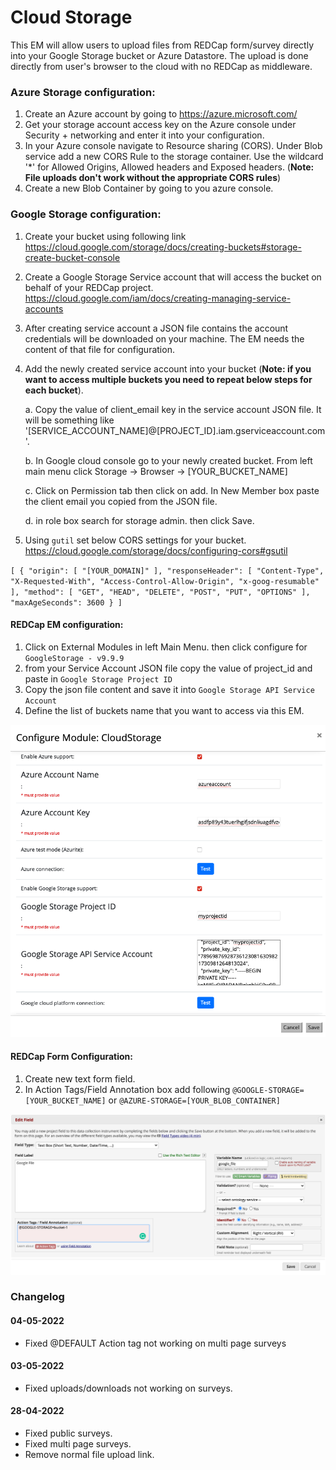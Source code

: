 # Cloud Storage
This EM will allow users to upload files from REDCap form/survey directly into your Google Storage bucket or Azure 
Datastore. The upload is done directly from user's browser to the cloud with no REDCap as middleware. 

### Azure Storage configuration:
1. Create an Azure account by going to https://azure.microsoft.com/
2. Get your storage account access key on the Azure console under Security + networking and enter it into your configuration.
3. In your Azure console navigate to Resource sharing (CORS). Under Blob service add a new CORS Rule to the storage container. 
Use the wildcard '*' for Allowed Origins, Allowed headers and Exposed headers. (**Note: File uploads don't work without the appropriate CORS rules**)
4. Create a new Blob Container by going to you azure console.

### Google Storage configuration:
1. Create your bucket using following link https://cloud.google.com/storage/docs/creating-buckets#storage-create-bucket-console
2. Create a Google Storage Service account that will access the bucket on behalf of your REDCap project. https://cloud.google.com/iam/docs/creating-managing-service-accounts
3. After creating service account a JSON file contains the account credentials will be downloaded on your machine. The EM needs the content of that file for configuration. 
4. Add the newly created service account into your bucket (**Note: if you want to access multiple buckets you need to repeat below steps for each bucket**). 

    a. Copy the value of client_email key in the service account JSON file. It will be something like '[SERVICE_ACCOUNT_NAME]@[PROJECT_ID].iam.gserviceaccount.com'. 
    
    b. In Google cloud console go to your newly created bucket. From left main menu click Storage -> Browser -> [YOUR_BUCKET_NAME]
    
    c. Click on Permission tab then click on add. In New Member box paste the client email you copied from the JSON file. 
    
    d. in role box search for storage admin. then click Save. 
5. Using `gutil` set below CORS settings for your bucket. https://cloud.google.com/storage/docs/configuring-cors#gsutil

`[
   {
     "origin": [
       "[YOUR_DOMAIN]"
     ],
     "responseHeader": [
       "Content-Type",
       "X-Requested-With",
       "Access-Control-Allow-Origin",
       "x-goog-resumable"
     ],
     "method": [
       "GET",
       "HEAD",
       "DELETE",
       "POST",
       "PUT",
       "OPTIONS"
     ],
     "maxAgeSeconds": 3600
   }
 ]`

#### REDCap EM configuration:
1. Click on External Modules in left Main Menu. then click configure for `GoogleStorage - v9.9.9`
2. from your Service Account JSON file copy the value of project_id and paste in `Google Storage Project ID`
3. Copy the json file content and save it into `Google Storage API Service Account`
4. Define the list of buckets name that you want to access via this EM.

![Alt text](assets/images/redcap-em-config.png?raw=true "REDCap EM Config" )

#### REDCap Form Configuration:
1. Create new text form field. 
2. In Action Tags/Field Annotation box add following `@GOOGLE-STORAGE=[YOUR_BUCKET_NAME]` or 
   `@AZURE-STORAGE=[YOUR_BLOB_CONTAINER]`

![Alt text](assets/images/redcap-field-config.png?raw=true "REDCap Field Config")

### Changelog

#### 04-05-2022
- Fixed @DEFAULT Action tag not working on multi page surveys

#### 03-05-2022
- Fixed uploads/downloads not working on surveys.

#### 28-04-2022
- Fixed public surveys.
- Fixed multi page surveys.
- Remove normal file upload link.